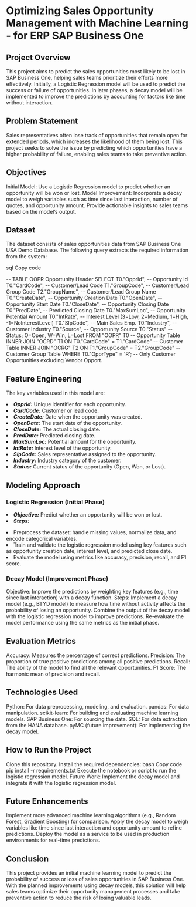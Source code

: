 # Optimizing Sales Opportunity Management with Machine Learning - for ERP SAP Business One
## Project Overview
This project aims to predict the sales opportunities most likely to be lost in SAP Business One, helping sales teams prioritize their efforts more effectively. Initially, a Logistic Regression model will be used to predict the success or failure of opportunities. In later phases, a decay model will be implemented to improve the predictions by accounting for factors like time without interaction.

## Problem Statement
Sales representatives often lose track of opportunities that remain open for extended periods, which increases the likelihood of them being lost. This project seeks to solve the issue by predicting which opportunities have a higher probability of failure, enabling sales teams to take preventive action.

## Objectives
Initial Model: Use a Logistic Regression model to predict whether an opportunity will be won or lost.
Model Improvement: Incorporate a decay model to weigh variables such as time since last interaction, number of quotes, and opportunity amount.
Provide actionable insights to sales teams based on the model’s output.
## Dataset

The dataset consists of sales opportunities data from SAP Business One USA Demo Database. The following query extracts the required information from the system:

sql
Copy code

-- TABLE OOPR Opportunity Header
SELECT 
    T0."OpprId",  -- Opportunity Id
    T0."CardCode", -- Customer/Lead Code
    T1."GroupCode", -- Customer/Lead Group Code
    T2."GroupName", -- Customer/Lead Group Name  
    T0."CreateDate", -- Opportunity Creation Date
    T0."OpenDate",    -- Opportunity Start Date
    T0."CloseDate",   -- Opportunity Closing Date
    T0."PredDate",   -- Predicted Closing Date
    T0."MaxSumLoc",  -- Opportunity Potential Amount 
    T0."IntRate",   -- Interest Level (3=Low, 2=Medium, 1=High, -1=NoInterestLevel)
    T0."SlpCode",  -- Main Sales Emp.
    T0."Industry",  -- Customer Industry
    T0."Source",    -- Opportunity Source
    T0."Status"     -- Status; O=Open, W=Win, L=Lost
FROM 
    "OOPR" T0  -- Opportunity Table
INNER JOIN 
    "OCRD" T1 ON T0."CardCode" = T1."CardCode"  -- Customer Table
INNER JOIN 
    "OCRG" T2 ON T1."GroupCode" = T2."GroupCode"  -- Customer Group Table
WHERE 
    T0."OpprType" = 'R';  -- Only Customer Opportunities excluding Vendor Opport.

## Feature Engineering
The key variables used in this model are:

***<li>OpprId:*** Unique identifier for each opportunity.</li>
***<li>CardCode:*** Customer or lead code.</li>
***<li>CreateDate:*** Date when the opportunity was created.</li>
***<li>OpenDate:*** The start date of the opportunity.</li>
***<li>CloseDate:*** The actual closing date.</li>
***<li>PredDate:*** Predicted closing date.</li>
***<li>MaxSumLoc:*** Potential amount for the opportunity.</li>
***<li>IntRate:*** Interest level of the opportunity.</li>
***<li>SlpCode:*** Sales representative assigned to the opportunity.</li>
***<li>Industry:*** Industry category of the customer.</li>
***<li>Status:*** Current status of the opportunity (Open, Won, or Lost).</li>


## Modeling Approach
### Logistic Regression (Initial Phase)

***<li>Objective:*** Predict whether an opportunity will be won or lost.</li>
***<li>Steps:***</li>
<li>Preprocess the dataset: handle missing values, normalize data, and encode categorical variables.</li>
<li>Train and validate the logistic regression model using key features such as opportunity creation date, interest level, and predicted close date.</li>
<li>Evaluate the model using metrics like accuracy, precision, recall, and F1 score.</li>

### Decay Model (Improvement Phase)

Objective: Improve the predictions by weighting key features (e.g., time since last interaction) with a decay function.
Steps:
Implement a decay model (e.g., BTYD model) to measure how time without activity affects the probability of losing an opportunity.
Combine the output of the decay model with the logistic regression model to improve predictions.
Re-evaluate the model performance using the same metrics as the initial phase.

## Evaluation Metrics
Accuracy: Measures the percentage of correct predictions.
Precision: The proportion of true positive predictions among all positive predictions.
Recall: The ability of the model to find all the relevant opportunities.
F1 Score: The harmonic mean of precision and recall.

## Technologies Used
Python: For data preprocessing, modeling, and evaluation.
pandas: For data manipulation.
scikit-learn: For building and evaluating machine learning models.
SAP Business One: For sourcing the data.
SQL: For data extraction from the HANA database.
pyMC (future improvement): For implementing the decay model.

## How to Run the Project
Clone this repository.
Install the required dependencies:
bash
Copy code
pip install -r requirements.txt
Execute the notebook or script to run the logistic regression model.
Future Work: Implement the decay model and integrate it with the logistic regression model.

## Future Enhancements
Implement more advanced machine learning algorithms (e.g., Random Forest, Gradient Boosting) for comparison.
Apply the decay model to weigh variables like time since last interaction and opportunity amount to refine predictions.
Deploy the model as a service to be used in production environments for real-time predictions.

## Conclusion
This project provides an initial machine learning model to predict the probability of success or loss of sales opportunities in SAP Business One. With the planned improvements using decay models, this solution will help sales teams optimize their opportunity management processes and take preventive action to reduce the risk of losing valuable leads.